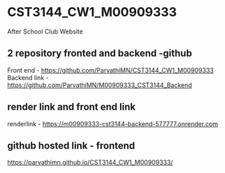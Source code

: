 # CST3144_CW1_M00909333
After School Club Website

## 2 repository fronted and backend -github 
Front end - https://github.com/ParvathiMN/CST3144_CW1_M00909333
Backend link - https://github.com/ParvathiMN/M00909333_CST3144_Backend

## render link and front end link
renderlink - https://m00909333-cst3144-backend-577777.onrender.com

## github hosted link - frontend
https://parvathimn.github.io/CST3144_CW1_M00909333/